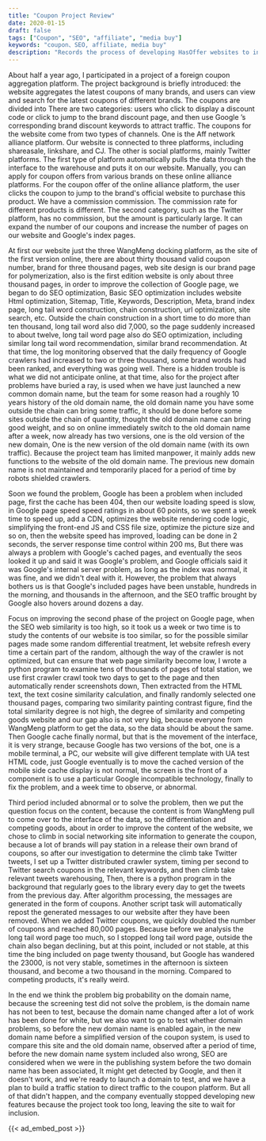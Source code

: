 ```yaml
---
title: "Coupon Project Review"
date: 2020-01-15
draft: false
tags: ["Coupon", "SEO", "affiliate", "media buy"]
keywords: "coupon、SEO, affiliate, media buy"
description: "Records the process of developing HasOffer websites to increase website traffic through SEO. It also involves the introduction of media buy and affiliate."
---
```


About half a year ago, I participated in a project of a foreign coupon aggregation platform. The project background is briefly introduced: the website aggregates the latest coupons of many brands, and users can view and search for the latest coupons of different brands. The coupons are divided into There are two categories: users who click to display a discount code or click to jump to the brand discount page, and then use Google ’s corresponding brand discount keywords to attract traffic. The coupons for the website come from two types of channels. One is the Aff network alliance platform. Our website is connected to three platforms, including shareasale, linkshare, and CJ. The other is social platforms, mainly Twitter platforms. The first type of platform automatically pulls the data through the interface to the warehouse and puts it on our website. Manually, you can apply for coupon offers from various brands on these online alliance platforms. For the coupon offer of the online alliance platform, the user clicks the coupon to jump to the brand's official website to purchase this product. We have a commission commission. The commission rate for different products is different. The second category, such as the Twitter platform, has no commission, but the amount is particularly large. It can expand the number of our coupons and increase the number of pages on our website and Google's index pages.

At first our website just the three WangMeng docking platform, as the site of the first version online, there are about thirty thousand valid coupon number, brand for three thousand pages, web site design is our brand page for polymerization, also is the first edition website is only about three thousand pages, in order to improve the collection of Google page, we began to do SEO optimization, Basic SEO optimization includes website Html optimization, Sitemap, Title, Keywords, Description, Meta, brand index page, long tail word construction, chain construction, url optimization, site search, etc. Outside the chain construction in a short time to do more than ten thousand, long tail word also did 7,000, so the page suddenly increased to about twelve, long tail word page also do SEO optimization, including similar long tail word recommendation, similar brand recommendation. At that time, the log monitoring observed that the daily frequency of Google crawlers had increased to two or three thousand, some brand words had been ranked, and everything was going well. There is a hidden trouble is what we did not anticipate online, at that time, also for the project after problems have buried a ray, is used when we have just launched a new common domain name, but the team for some reason had a roughly 10 years history of the old domain name, the old domain name you have some outside the chain can bring some traffic, it should be done before some sites outside the chain of quantity, thought the old domain name can bring good weight, and so on online immediately switch to the old domain name after a week, now already has two versions, one is the old version of the new domain, One is the new version of the old domain name (with its own traffic). Because the project team has limited manpower, it mainly adds new functions to the website of the old domain name. The previous new domain name is not maintained and temporarily placed for a period of time by robots shielded crawlers.

Soon we found the problem, Google has been a problem when included page, first the cache has been 404, then our website loading speed is slow, in Google page speed speed ratings in about 60 points, so we spent a week time to speed up, add a CDN, optimizes the website rendering code logic, simplifying the front-end JS and CSS file size, optimize the picture size and so on, then the website speed has improved, loading can be done in 2 seconds, the server response time control within 200 ms, But there was always a problem with Google's cached pages, and eventually the seos looked it up and said it was Google's problem, and Google officials said it was Google's internal server problem, as long as the index was normal, it was fine, and we didn't deal with it. However, the problem that always bothers us is that Google's included pages have been unstable, hundreds in the morning, and thousands in the afternoon, and the SEO traffic brought by Google also hovers around dozens a day.

Focus on improving the second phase of the project on Google page, when the SEO web similarity is too high, so it took us a week or two time is to study the contents of our website is too similar, so for the possible similar pages made some random differential treatment, let website refresh every time a certain part of the random, although the way of the crawler is not optimized, but can ensure that web page similarity become low, I wrote a python program to examine tens of thousands of pages of total station, we use first crawler crawl took two days to get to the page and then automatically render screenshots down, Then extracted from the HTML text, the text cosine similarity calculation, and finally randomly selected one thousand pages, comparing two similarity painting contrast figure, find the total similarity degree is not high, the degree of similarity and competing goods website and our gap also is not very big, because everyone from WangMeng platform to get the data, so the data should be about the same. Then Google cache finally normal, but that is the movement of the interface, it is very strange, because Google has two versions of the bot, one is a mobile terminal, a PC, our website will give different template with UA test HTML code, just Google eventually is to move the cached version of the mobile side cache display is not normal, the screen is the front of a component is to use a particular Google incompatible technology, finally to fix the problem, and a week time to observe, or abnormal.

Third period included abnormal or to solve the problem, then we put the question focus on the content, because the content is from WangMeng pull to come over to the interface of the data, so the differentiation and competing goods, about in order to improve the content of the website, we chose to climb in social networking site information to generate the coupon, because a lot of brands will pay station in a release their own brand of coupons, so after our investigation to determine the climb take Twitter tweets, I set up a Twitter distributed crawler system, timing per second to Twitter search coupons in the relevant keywords, and then climb take relevant tweets warehousing, Then, there is a python program in the background that regularly goes to the library every day to get the tweets from the previous day. After algorithm processing, the messages are generated in the form of coupons. Another script task will automatically repost the generated messages to our website after they have been removed. When we added Twitter coupons, we quickly doubled the number of coupons and reached 80,000 pages. Because before we analysis the long tail word page too much, so I stopped long tail word page, outside the chain also began declining, but at this point, included or not stable, at this time the bing included on page twenty thousand, but Google has wandered the 23000, is not very stable, sometimes in the afternoon is sixteen thousand, and become a two thousand in the morning. Compared to competing products, it's really weird.

In the end we think the problem big probability on the domain name, because the screening test did not solve the problem, is the domain name has not been to test, because the domain name changed after a lot of work has been done for white, but we also want to go to test whether domain problems, so before the new domain name is enabled again, in the new domain name before a simplified version of the coupon system, is used to compare this site and the old domain name, observed after a period of time, before the new domain name system included also wrong, SEO are considered when we were in the publishing system before the two domain name has been associated, It might get detected by Google, and then it doesn't work, and we're ready to launch a domain to test, and we have a plan to build a traffic station to direct traffic to the coupon platform. But all of that didn't happen, and the company eventually stopped developing new features because the project took too long, leaving the site to wait for inclusion.

{{< ad_embed_post >}}
